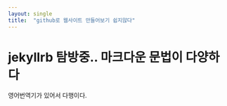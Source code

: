 ```yaml
---
layout: single
title:  "github로 웹사이트 만들어보기 쉽지않다"
---
```


# jekyllrb 탐방중.. 마크다운 문법이 다양하다

영어번역기가 있어서 다행이다.
